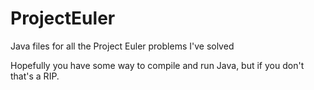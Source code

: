 # ProjectEuler
Java files for all the Project Euler problems I've solved

Hopefully you have some way to compile and run Java, but if you don't that's a RIP.
